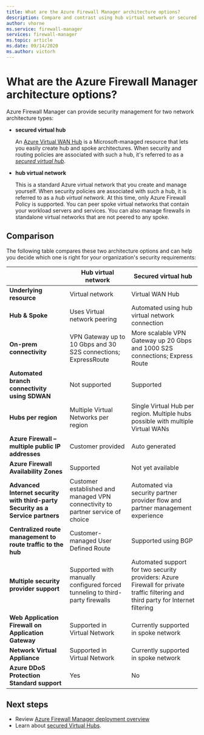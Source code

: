 ```yaml
---
title: What are the Azure Firewall Manager architecture options?
description: Compare and contrast using hub virtual network or secured virtual hub architectures with Azure Firewall Manager.
author: vhorne
ms.service: firewall-manager
services: firewall-manager
ms.topic: article
ms.date: 09/14/2020
ms.author: victorh
---
```


# What are the Azure Firewall Manager architecture options?

Azure Firewall Manager can provide security management for two network architecture types:

- **secured virtual hub**

   An [Azure Virtual WAN Hub](../virtual-wan/virtual-wan-about.md#resources) is a Microsoft-managed resource that lets you easily create hub and spoke architectures. When security and routing policies are associated with such a hub, it's referred to as a *[secured virtual hub](secured-virtual-hub.md)*. 
- **hub virtual network**

   This is a standard Azure virtual network that you create and manage yourself. When security policies are associated with such a hub, it is referred to as a *hub virtual network*. At this time, only Azure Firewall Policy is supported. You can peer spoke virtual networks that contain your workload servers and services. You can also manage firewalls in standalone virtual networks that are not peered to any spoke.

## Comparison

The following table compares these two architecture options and can help you decide which one is right for your organization's security requirements:


|  |**Hub virtual network**|**Secured virtual hub**  |
|---------|---------|---------|
|**Underlying resource**     |Virtual network|Virtual WAN Hub|
|**Hub & Spoke**     |Uses Virtual network peering|Automated using hub virtual network connection|
|**On-prem connectivity**     |VPN Gateway up to 10 Gbps and 30 S2S connections; ExpressRoute|More scalable VPN Gateway up 20 Gbps and 1000 S2S connections; Express Route|
|**Automated branch connectivity using SDWAN**      |Not supported|Supported|
|**Hubs per region**     |Multiple Virtual Networks per region|Single Virtual Hub per region. Multiple hubs possible with multiple Virtual WANs|
|**Azure Firewall – multiple public IP addresses**      |Customer provided|Auto generated|
|**Azure Firewall Availability Zones**     |Supported|Not yet available|  ** Creating a "New" Hub Virtual Network using AZFW Manager ignores the Availability Zone selection **
|**Advanced Internet security with third-party Security as a Service partners**     |Customer established and managed VPN connectivity to partner service of choice|Automated via security partner provider flow and partner management experience|
|**Centralized route management to route traffic to the hub**     |Customer-managed User Defined Route|Supported using BGP|
|**Multiple security provider support**|Supported with manually configured forced tunneling to third-party firewalls|Automated support for two security providers: Azure Firewall for private traffic filtering and third party for Internet filtering|
|**Web Application Firewall on Application Gateway** |Supported in Virtual Network|Currently supported in spoke network|
|**Network Virtual Appliance**|Supported in Virtual Network|Currently supported in spoke network|
|**Azure DDoS Protection Standard support**|Yes|No|

## Next steps

- Review [Azure Firewall Manager deployment overview](deployment-overview.md)
- Learn about [secured Virtual Hubs](secured-virtual-hub.md).
